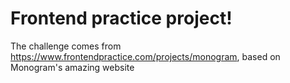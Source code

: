 # Frontend practice project!

The challenge comes from https://www.frontendpractice.com/projects/monogram, based on Monogram's amazing website
